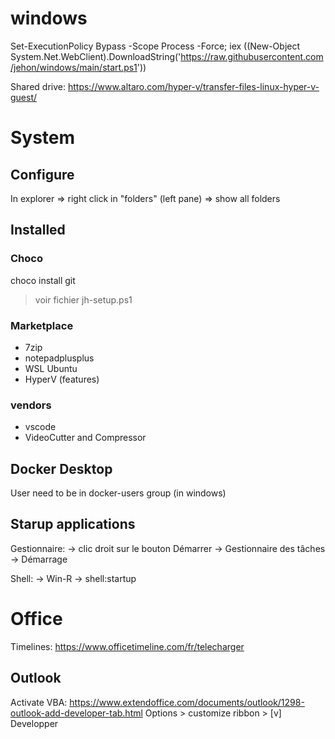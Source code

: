 # windows

Set-ExecutionPolicy Bypass -Scope Process -Force; iex ((New-Object System.Net.WebClient).DownloadString('https://raw.githubusercontent.com/jehon/windows/main/start.ps1'))

Shared drive: https://www.altaro.com/hyper-v/transfer-files-linux-hyper-v-guest/

# System

## Configure

In explorer => right click in "folders" (left pane) => show all folders

## Installed

### Choco

choco install git
> voir fichier jh-setup.ps1

### Marketplace

- 7zip
- notepadplusplus
- WSL Ubuntu
- HyperV (features)

### vendors

- vscode
- VideoCutter and Compressor 

## Docker Desktop

User need to be in docker-users group (in windows)

## Starup applications

Gestionnaire:
-> clic droit sur le bouton Démarrer
-> Gestionnaire des tâches
-> Démarrage

Shell:
-> Win-R -> shell:startup

# Office

Timelines: https://www.officetimeline.com/fr/telecharger

## Outlook

Activate VBA:
https://www.extendoffice.com/documents/outlook/1298-outlook-add-developer-tab.html
Options > customize ribbon > [v] Developper
